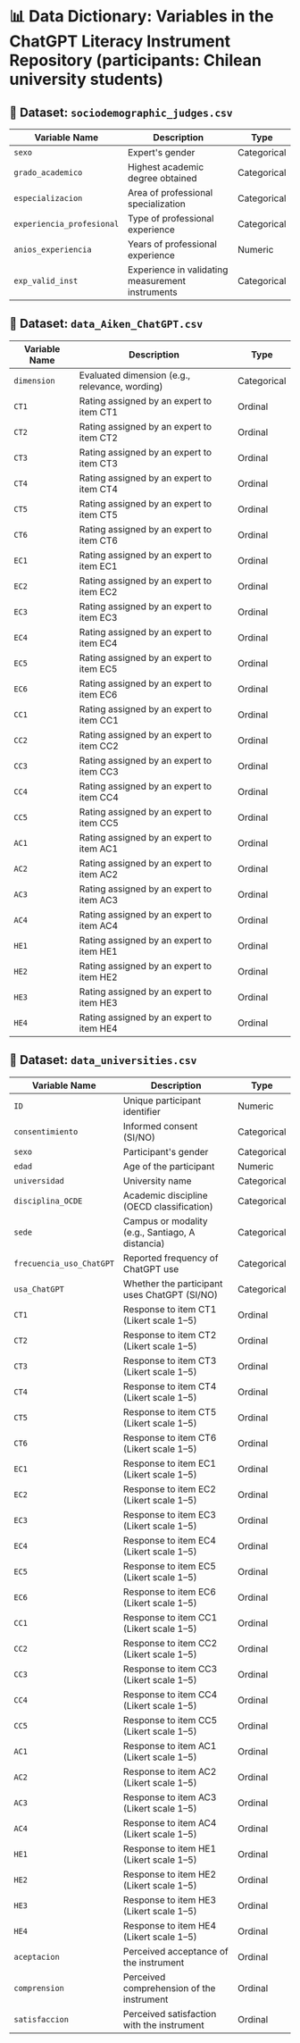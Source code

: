 # 📊 Data Dictionary: Variables in the ChatGPT Literacy Instrument Repository (participants: Chilean university students)

## 📁 Dataset: `sociodemographic_judges.csv`

| Variable Name | Description | Type |
|---------------|-------------|------|
| `sexo` | Expert's gender | Categorical |
| `grado_academico` | Highest academic degree obtained | Categorical |
| `especializacion` | Area of professional specialization | Categorical |
| `experiencia_profesional` | Type of professional experience | Categorical |
| `anios_experiencia` | Years of professional experience | Numeric |
| `exp_valid_inst` | Experience in validating measurement instruments | Categorical |

## 📁 Dataset: `data_Aiken_ChatGPT.csv`

| Variable Name | Description | Type |
|---------------|-------------|------|
| `dimension` | Evaluated dimension (e.g., relevance, wording) | Categorical |
| `CT1` | Rating assigned by an expert to item CT1 | Ordinal |
| `CT2` | Rating assigned by an expert to item CT2 | Ordinal |
| `CT3` | Rating assigned by an expert to item CT3 | Ordinal |
| `CT4` | Rating assigned by an expert to item CT4 | Ordinal |
| `CT5` | Rating assigned by an expert to item CT5 | Ordinal |
| `CT6` | Rating assigned by an expert to item CT6 | Ordinal |
| `EC1` | Rating assigned by an expert to item EC1 | Ordinal |
| `EC2` | Rating assigned by an expert to item EC2 | Ordinal |
| `EC3` | Rating assigned by an expert to item EC3 | Ordinal |
| `EC4` | Rating assigned by an expert to item EC4 | Ordinal |
| `EC5` | Rating assigned by an expert to item EC5 | Ordinal |
| `EC6` | Rating assigned by an expert to item EC6 | Ordinal |
| `CC1` | Rating assigned by an expert to item CC1 | Ordinal |
| `CC2` | Rating assigned by an expert to item CC2 | Ordinal |
| `CC3` | Rating assigned by an expert to item CC3 | Ordinal |
| `CC4` | Rating assigned by an expert to item CC4 | Ordinal |
| `CC5` | Rating assigned by an expert to item CC5 | Ordinal |
| `AC1` | Rating assigned by an expert to item AC1 | Ordinal |
| `AC2` | Rating assigned by an expert to item AC2 | Ordinal |
| `AC3` | Rating assigned by an expert to item AC3 | Ordinal |
| `AC4` | Rating assigned by an expert to item AC4 | Ordinal |
| `HE1` | Rating assigned by an expert to item HE1 | Ordinal |
| `HE2` | Rating assigned by an expert to item HE2 | Ordinal |
| `HE3` | Rating assigned by an expert to item HE3 | Ordinal |
| `HE4` | Rating assigned by an expert to item HE4 | Ordinal |

## 📁 Dataset: `data_universities.csv`

| Variable Name | Description | Type |
|---------------|-------------|------|
| `ID` | Unique participant identifier | Numeric |
| `consentimiento` | Informed consent (SI/NO) | Categorical |
| `sexo` | Participant's gender | Categorical |
| `edad` | Age of the participant | Numeric |
| `universidad` | University name | Categorical |
| `disciplina_OCDE` | Academic discipline (OECD classification) | Categorical |
| `sede` | Campus or modality (e.g., Santiago, A distancia) | Categorical |
| `frecuencia_uso_ChatGPT` | Reported frequency of ChatGPT use | Categorical |
| `usa_ChatGPT` | Whether the participant uses ChatGPT (SI/NO) | Categorical |
| `CT1` | Response to item CT1 (Likert scale 1–5) | Ordinal |
| `CT2` | Response to item CT2 (Likert scale 1–5) | Ordinal |
| `CT3` | Response to item CT3 (Likert scale 1–5) | Ordinal |
| `CT4` | Response to item CT4 (Likert scale 1–5) | Ordinal |
| `CT5` | Response to item CT5 (Likert scale 1–5) | Ordinal |
| `CT6` | Response to item CT6 (Likert scale 1–5) | Ordinal |
| `EC1` | Response to item EC1 (Likert scale 1–5) | Ordinal |
| `EC2` | Response to item EC2 (Likert scale 1–5) | Ordinal |
| `EC3` | Response to item EC3 (Likert scale 1–5) | Ordinal |
| `EC4` | Response to item EC4 (Likert scale 1–5) | Ordinal |
| `EC5` | Response to item EC5 (Likert scale 1–5) | Ordinal |
| `EC6` | Response to item EC6 (Likert scale 1–5) | Ordinal |
| `CC1` | Response to item CC1 (Likert scale 1–5) | Ordinal |
| `CC2` | Response to item CC2 (Likert scale 1–5) | Ordinal |
| `CC3` | Response to item CC3 (Likert scale 1–5) | Ordinal |
| `CC4` | Response to item CC4 (Likert scale 1–5) | Ordinal |
| `CC5` | Response to item CC5 (Likert scale 1–5) | Ordinal |
| `AC1` | Response to item AC1 (Likert scale 1–5) | Ordinal |
| `AC2` | Response to item AC2 (Likert scale 1–5) | Ordinal |
| `AC3` | Response to item AC3 (Likert scale 1–5) | Ordinal |
| `AC4` | Response to item AC4 (Likert scale 1–5) | Ordinal |
| `HE1` | Response to item HE1 (Likert scale 1–5) | Ordinal |
| `HE2` | Response to item HE2 (Likert scale 1–5) | Ordinal |
| `HE3` | Response to item HE3 (Likert scale 1–5) | Ordinal |
| `HE4` | Response to item HE4 (Likert scale 1–5) | Ordinal |
| `aceptacion` | Perceived acceptance of the instrument | Ordinal |
| `comprension` | Perceived comprehension of the instrument | Ordinal |
| `satisfaccion` | Perceived satisfaction with the instrument | Ordinal |
